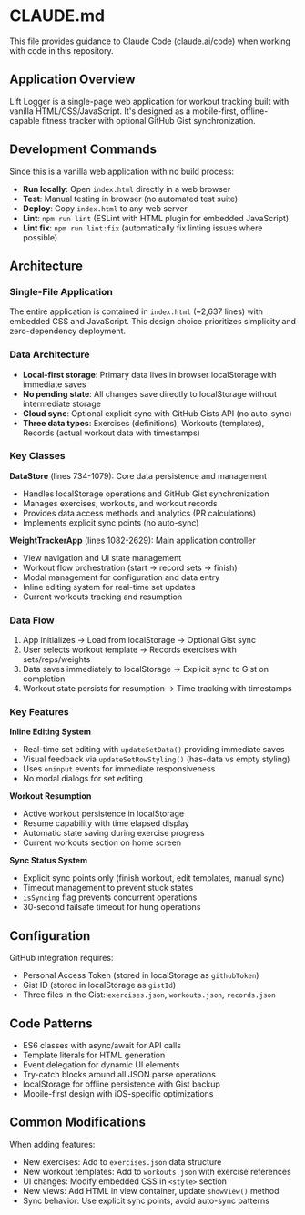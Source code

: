 # CLAUDE.md

This file provides guidance to Claude Code (claude.ai/code) when working with code in this repository.

## Application Overview

Lift Logger is a single-page web application for workout tracking built with vanilla HTML/CSS/JavaScript. It's designed as a mobile-first, offline-capable fitness tracker with optional GitHub Gist synchronization.

## Development Commands

Since this is a vanilla web application with no build process:

- **Run locally**: Open `index.html` directly in a web browser
- **Test**: Manual testing in browser (no automated test suite)
- **Deploy**: Copy `index.html` to any web server
- **Lint**: `npm run lint` (ESLint with HTML plugin for embedded JavaScript)
- **Lint fix**: `npm run lint:fix` (automatically fix linting issues where possible)

## Architecture

### Single-File Application
The entire application is contained in `index.html` (~2,637 lines) with embedded CSS and JavaScript. This design choice prioritizes simplicity and zero-dependency deployment.

### Data Architecture
- **Local-first storage**: Primary data lives in browser localStorage with immediate saves
- **No pending state**: All changes save directly to localStorage without intermediate storage
- **Cloud sync**: Optional explicit sync with GitHub Gists API (no auto-sync)
- **Three data types**: Exercises (definitions), Workouts (templates), Records (actual workout data with timestamps)

### Key Classes

**DataStore** (lines 734-1079): Core data persistence and management
- Handles localStorage operations and GitHub Gist synchronization
- Manages exercises, workouts, and workout records
- Provides data access methods and analytics (PR calculations)
- Implements explicit sync points (no auto-sync)

**WeightTrackerApp** (lines 1082-2629): Main application controller
- View navigation and UI state management
- Workout flow orchestration (start → record sets → finish)
- Modal management for configuration and data entry
- Inline editing system for real-time set updates
- Current workouts tracking and resumption

### Data Flow
1. App initializes → Load from localStorage → Optional Gist sync
2. User selects workout template → Records exercises with sets/reps/weights
3. Data saves immediately to localStorage → Explicit sync to Gist on completion
4. Workout state persists for resumption → Time tracking with timestamps

### Key Features

**Inline Editing System**
- Real-time set editing with `updateSetData()` providing immediate saves
- Visual feedback via `updateSetRowStyling()` (has-data vs empty styling)
- Uses `oninput` events for immediate responsiveness
- No modal dialogs for set editing

**Workout Resumption**
- Active workout persistence in localStorage
- Resume capability with time elapsed display
- Automatic state saving during exercise progress
- Current workouts section on home screen

**Sync Status System**
- Explicit sync points only (finish workout, edit templates, manual sync)
- Timeout management to prevent stuck states
- `isSyncing` flag prevents concurrent operations
- 30-second failsafe timeout for hung operations

## Configuration

GitHub integration requires:
- Personal Access Token (stored in localStorage as `githubToken`)
- Gist ID (stored in localStorage as `gistId`)
- Three files in the Gist: `exercises.json`, `workouts.json`, `records.json`

## Code Patterns

- ES6 classes with async/await for API calls
- Template literals for HTML generation
- Event delegation for dynamic UI elements
- Try-catch blocks around all JSON.parse operations
- localStorage for offline persistence with Gist backup
- Mobile-first design with iOS-specific optimizations

## Common Modifications

When adding features:
- New exercises: Add to `exercises.json` data structure
- New workout templates: Add to `workouts.json` with exercise references
- UI changes: Modify embedded CSS in `<style>` section
- New views: Add HTML in view container, update `showView()` method
- Sync behavior: Use explicit sync points, avoid auto-sync patterns